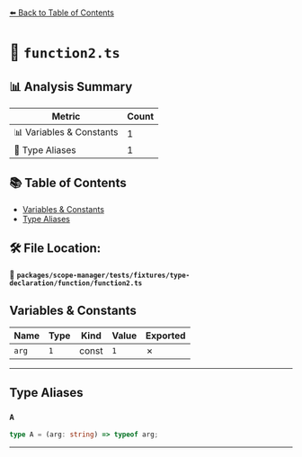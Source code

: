 [⬅️ Back to Table of Contents](../../../../../../index.md)

# 📄 `function2.ts`

## 📊 Analysis Summary

| Metric | Count |
|--------|-------|
| 📊 Variables & Constants | 1 |
| 📑 Type Aliases | 1 |

## 📚 Table of Contents

- [Variables & Constants](#variables-constants)
- [Type Aliases](#type-aliases)

## 🛠️ File Location:
📂 **`packages/scope-manager/tests/fixtures/type-declaration/function/function2.ts`**

## Variables & Constants

| Name | Type | Kind | Value | Exported |
|------|------|------|-------|----------|
| `arg` | `1` | const | `1` | ✗ |


---

## Type Aliases

### `A`

```ts
type A = (arg: string) => typeof arg;
```


---